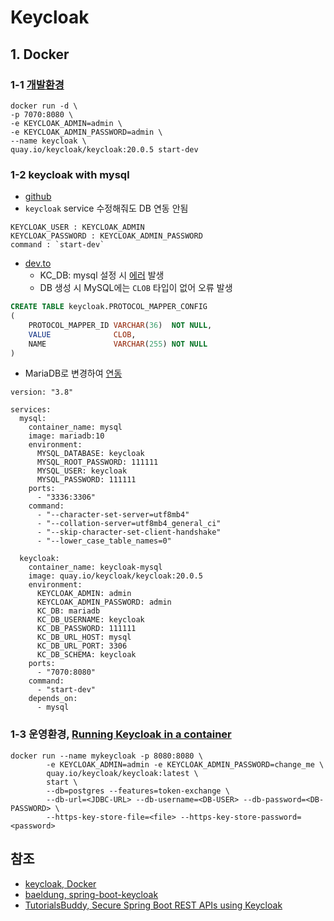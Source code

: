 # Keycloak

## 1. Docker

### 1-1 [개발환경](https://www.keycloak.org/getting-started/getting-started-docker)
```shell
docker run -d \
-p 7070:8080 \
-e KEYCLOAK_ADMIN=admin \
-e KEYCLOAK_ADMIN_PASSWORD=admin \
--name keycloak \
quay.io/keycloak/keycloak:20.0.5 start-dev
```

### 1-2 keycloak with mysql
- [github](https://github.com/keycloak/keycloak-containers/blob/main/docker-compose-examples/keycloak-mysql.yml)
- `keycloak` service 수정해줘도 DB 연동 안됨
```text
KEYCLOAK_USER : KEYCLOAK_ADMIN
KEYCLOAK_PASSWORD : KEYCLOAK_ADMIN_PASSWORD
command : `start-dev`
```

- [dev.to](https://dev.to/kurybr/keycloak-1901-mysql-dockercompose-como-configurar-3an9)
  - KC_DB: mysql 설정 시 [에러](./doc/docker-compose-mysql-error.md) 발생
  - DB 생성 시 MySQL에는 `CLOB` 타입이 없어 오류 발생
```sql
CREATE TABLE keycloak.PROTOCOL_MAPPER_CONFIG
(
    PROTOCOL_MAPPER_ID VARCHAR(36)  NOT NULL,
    VALUE              CLOB,
    NAME               VARCHAR(255) NOT NULL
)
```

  - MariaDB로 변경하여 [연동](./docker/docker-compose.yml)
```shell
version: "3.8"

services:
  mysql:
    container_name: mysql
    image: mariadb:10
    environment:
      MYSQL_DATABASE: keycloak
      MYSQL_ROOT_PASSWORD: 111111
      MYSQL_USER: keycloak
      MYSQL_PASSWORD: 111111
    ports:
      - "3336:3306"
    command:
      - "--character-set-server=utf8mb4"
      - "--collation-server=utf8mb4_general_ci"
      - "--skip-character-set-client-handshake"
      - "--lower_case_table_names=0"

  keycloak:
    container_name: keycloak-mysql
    image: quay.io/keycloak/keycloak:20.0.5
    environment:
      KEYCLOAK_ADMIN: admin
      KEYCLOAK_ADMIN_PASSWORD: admin
      KC_DB: mariadb
      KC_DB_USERNAME: keycloak
      KC_DB_PASSWORD: 111111
      KC_DB_URL_HOST: mysql
      KC_DB_URL_PORT: 3306
      KC_DB_SCHEMA: keycloak
    ports:
      - "7070:8080"
    command:
      - "start-dev"
    depends_on:
      - mysql
```

### 1-3 운영환경, [Running Keycloak in a container](https://www.keycloak.org/server/containers#_running_a_standard_keycloak_container)
```shell
docker run --name mykeycloak -p 8080:8080 \
        -e KEYCLOAK_ADMIN=admin -e KEYCLOAK_ADMIN_PASSWORD=change_me \
        quay.io/keycloak/keycloak:latest \
        start \
        --db=postgres --features=token-exchange \
        --db-url=<JDBC-URL> --db-username=<DB-USER> --db-password=<DB-PASSWORD> \
        --https-key-store-file=<file> --https-key-store-password=<password>
```

## 참조
- [keycloak, Docker](https://www.keycloak.org/getting-started/getting-started-docker)
- [baeldung, spring-boot-keycloak](https://www.baeldung.com/spring-boot-keycloak)
- [TutorialsBuddy, Secure Spring Boot REST APIs using Keycloak](https://www.tutorialsbuddy.com/keycloak-secure-spring-boot-rest-api)
